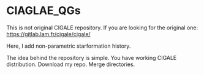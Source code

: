 # CIAGLAE_QGs
This is not original CIGALE repository. If you are looking for the original one: https://gitlab.lam.fr/cigale/cigale/


Here, I add non-parametric starformation history. 

The idea behind the repository is simple. You have working CIGALE distribution. Download my repo. Merge directories.
